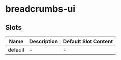 # breadcrumbs-ui

## Slots

<!-- @vuese:breadcrumbs-ui:slots:start -->

| Name    | Description | Default Slot Content |
| ------- | ----------- | -------------------- |
| default | -           | -                    |

<!-- @vuese:breadcrumbs-ui:slots:end -->
